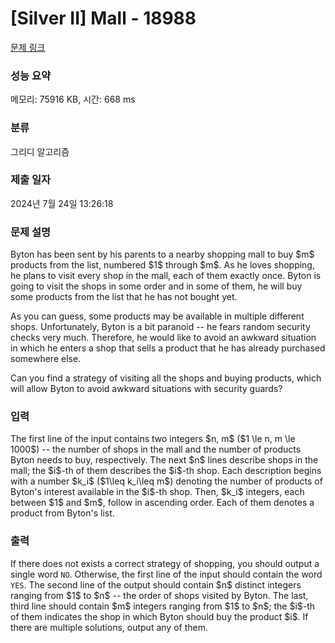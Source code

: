 # [Silver II] Mall - 18988 

[문제 링크](https://www.acmicpc.net/problem/18988) 

### 성능 요약

메모리: 75916 KB, 시간: 668 ms

### 분류

그리디 알고리즘

### 제출 일자

2024년 7월 24일 13:26:18

### 문제 설명

<p>Byton has been sent by his parents to a nearby shopping mall to buy $m$ products from the list, numbered $1$ through $m$. As he loves shopping, he plans to visit every shop in the mall, each of them exactly once. Byton is going to visit the shops in some order and in some of them, he will buy some products from the list that he has not bought yet.</p>

<p>As you can guess, some products may be available in multiple different shops. Unfortunately, Byton is a bit paranoid -- he fears random security checks very much. Therefore, he would like to avoid an awkward situation in which he enters a shop that sells a product that he has already purchased somewhere else.</p>

<p>Can you find a strategy of visiting all the shops and buying products, which will allow Byton to avoid awkward situations with security guards?</p>

### 입력 

 <p>The first line of the input contains two integers $n, m$ ($1 \le n, m \le 1000$) -- the number of shops in the mall and the number of products Byton needs to buy, respectively. The next $n$ lines describe shops in the mall; the $i$-th of them describes the $i$-th shop. Each description begins with a number $k_i$ ($1\leq k_i\leq m$) denoting the number of products of Byton's interest available in the $i$-th shop. Then, $k_i$ integers, each between $1$ and $m$, follow in ascending order. Each of them denotes a product from Byton's list.</p>

### 출력 

 <p>If there does not exists a correct strategy of shopping, you should output a single word <code>NO</code>. Otherwise, the first line of the input should contain the word <code>YES</code>. The second line of the output should contain $n$ distinct integers ranging from $1$ to $n$ -- the order of shops visited by Byton. The last, third line should contain $m$ integers ranging from $1$ to $n$; the $i$-th of them indicates the shop in which Byton should buy the product $i$. If there are multiple solutions, output any of them.</p>

